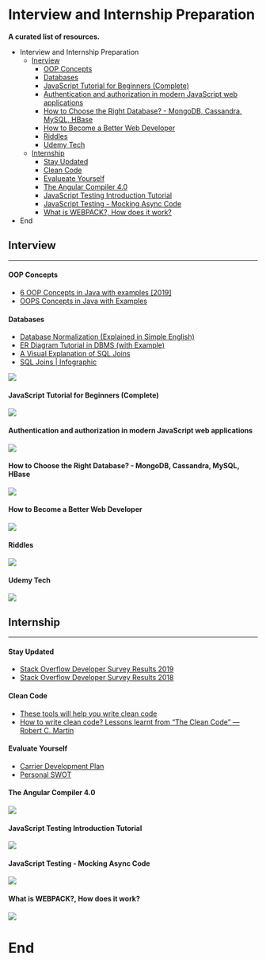 # Interview and Internship Preparation
**A curated list of resources.**
- Interview and Internship Preparation
	- [Inerview](#inerview "Inerview")
		- [OOP Concepts](#oop-concepts "OOP Concepts")
		- [Databases](#databases "Databases")
		- [JavaScript Tutorial for Beginners (Complete)](#javascript-tutorial-for-beginners-complete "JavaScript Tutorial for Beginners (Complete)")
		- [Authentication and authorization in modern JavaScript web applications](#authentication-and-authorization-in-modern-javascript-web-applications "Authentication and authorization in modern JavaScript web applications")
		- [How to Choose the Right Database? - MongoDB, Cassandra, MySQL, HBase](#how-to-choose-the-right-database---mongodb-cassandra-mysql-hbase "How to Choose the Right Database? - MongoDB, Cassandra, MySQL, HBase")
		- [How to Become a Better Web Developer](#how-to-become-a-better-web-developer "How to Become a Better Web Developer")
		- [Riddles](#riddles "Riddles")
		- [Udemy Tech](#udemy-tech "Udemy Tech")
	- [Internship](#internship "Internship")
		- [Stay Updated](#stay-updated "Stay Updated")
		- [Clean Code](#clean-code "Clean Code")
		- [Evalueate Yourself](#evalueate-yourself "Evalueate Yourself")
		- [The Angular Compiler 4.0](#the-angular-compiler-40 "The Angular Compiler 4.0")
		- [JavaScript Testing Introduction Tutorial](#javascript-testing-introduction-tutorial "JavaScript Testing Introduction Tutorial")
		- [JavaScript Testing - Mocking Async Code](#javascript-testing---mocking-async-code "JavaScript Testing - Mocking Async Code")
		- [What is WEBPACK?, How does it work?](#what-is-webpack-how-does-it-work "What is WEBPACK?, How does it work?")
- End


## Interview
----
#### OOP Concepts
- [6 OOP Concepts in Java with examples [2019]](https://raygun.com/blog/oop-concepts-java/ "6 OOP Concepts in Java with examples [2019]")
- [OOPS Concepts in Java with Examples](https://www.guru99.com/java-oops-concept.html "OOPS Concepts in Java with Examples")

#### Databases
- [Database Normalization (Explained in Simple English)](https://www.essentialsql.com/get-ready-to-learn-sql-database-normalization-explained-in-simple-english/ "Database Normalization (Explained in Simple English)")
- [ER Diagram Tutorial in DBMS (with Example)](https://www.guru99.com/er-diagram-tutorial-dbms.html "ER Diagram Tutorial in DBMS (with Example)")
- [A Visual Explanation of SQL Joins](https://blog.codinghorror.com/a-visual-explanation-of-sql-joins/ "A Visual Explanation of SQL Joins")
- [SQL Joins | Infographic](https://www.codenuclear.com/sql-joins/ "SQL Joins | Infographic")

![](https://www.codenuclear.com/wp-content/uploads/2017/09/SQL_Joins_V1.jpg)

#### JavaScript Tutorial for Beginners (Complete)
[![](https://img.youtube.com/vi/ZpU3mEaK0_w/0.jpg)](https://www.youtube.com/watch?v=ZpU3mEaK0_w "JavaScript Tutorial for Beginners (Complete)")
#### Authentication and authorization in modern JavaScript web applications
[![](http://i.vimeocdn.com/video/523966947_640.jpg)](https://vimeo.com/131636653 "Authentication and authorization in modern JavaScript web applications")
#### How to Choose the Right Database? - MongoDB, Cassandra, MySQL, HBase
[![](https://img.youtube.com/vi/v5e_PasMdXc/0.jpg)](https://www.youtube.com/watch?v=v5e_PasMdXc "How to Choose the Right Database? - MongoDB, Cassandra, MySQL, HBase")
#### How to Become a Better Web Developer
[![](https://img.youtube.com/vi/H7X25hZ1Pq8/0.jpg)](https://www.youtube.com/watch?v=H7X25hZ1Pq8 "How to Become a Better Web Developer ")
#### Riddles
[![](https://img.youtube.com/vi/7yDmGnA8Hw0/0.jpg)](https://www.youtube.com/playlist?list=PLJicmE8fK0EhMjOWNNhlY4Lxg8tupXKhC "Riddles ")
#### Udemy Tech 
[![](https://img.youtube.com/vi/8s6UNBnXapM/0.jpg)](https://www.youtube.com/channel/UCU6e4MJtvlcX5DBLP1cq8hQ "Udemy Tech ")

## Internship
----
#### Stay Updated
- [Stack Overflow Developer Survey Results 2019](https://insights.stackoverflow.com/survey/2019 "Stack Overflow Developer Survey Results 2019")
- [Stack Overflow Developer Survey Results 2018](https://insights.stackoverflow.com/survey/2018 "Stack Overflow Developer Survey Results 2018")

#### Clean Code
- [These tools will help you write clean code](https://www.freecodecamp.org/news/these-tools-will-help-you-write-clean-code-da4b5401f68e/ "These tools will help you write clean code")
- [How to write clean code? Lessons learnt from “The Clean Code” — Robert C. Martin](https://medium.com/mindorks/how-to-write-clean-code-lessons-learnt-from-the-clean-code-robert-c-martin-9ffc7aef870c "How to write clean code? Lessons learnt from “The Clean Code” — Robert C. Martin")

#### Evaluate Yourself
- [Carrier Development Plan](https://drive.google.com/file/d/1URm4txPGX8n44W9PvmQ07_YE5drK9iDU/view?usp=sharing "Carrier Development Plan")
- [Personal SWOT](https://www.mindtools.com/pages/article/newTMC_05_1.htm "Personal SWOT")

#### The Angular Compiler 4.0
[![](https://img.youtube.com/vi/RXYjPYkFwy4/0.jpg)](https://www.youtube.com/watch?v=RXYjPYkFwy4 "The Angular Compiler 4.0 ")
#### JavaScript Testing Introduction Tutorial
[![](https://img.youtube.com/vi/r9HdJ8P6GQI/0.jpg)](https://www.youtube.com/watch?v=r9HdJ8P6GQI "JavaScript Testing Introduction Tutorial ")
#### JavaScript Testing - Mocking Async Code
[![](https://img.youtube.com/vi/4Fl5GH4eYZ8/0.jpg)](https://www.youtube.com/watch?v=4Fl5GH4eYZ8 "JavaScript Testing - Mocking Async Code")
#### What is WEBPACK?, How does it work?
[![](https://img.youtube.com/vi/GU-2T7k9NfI/0.jpg)](https://www.youtube.com/watch?v=GU-2T7k9NfI "What is WEBPACK?, How does it work?")

# End